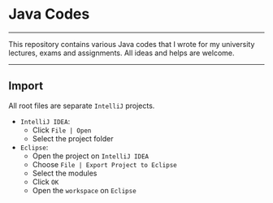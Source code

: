 # Java Codes
***
This repository contains various Java codes that I wrote for my university lectures, exams and assignments. All ideas and helps are welcome.
***
## Import
All root files are separate `IntelliJ` projects.  
* `IntelliJ IDEA`:
    * Click `File | Open`
    * Select the project folder
* `Eclipse`:
    * Open the project on `IntelliJ IDEA`
    * Choose `File | Export Project to Eclipse`
    * Select the modules
    * Click `OK`
    * Open the `workspace` on `Eclipse`
